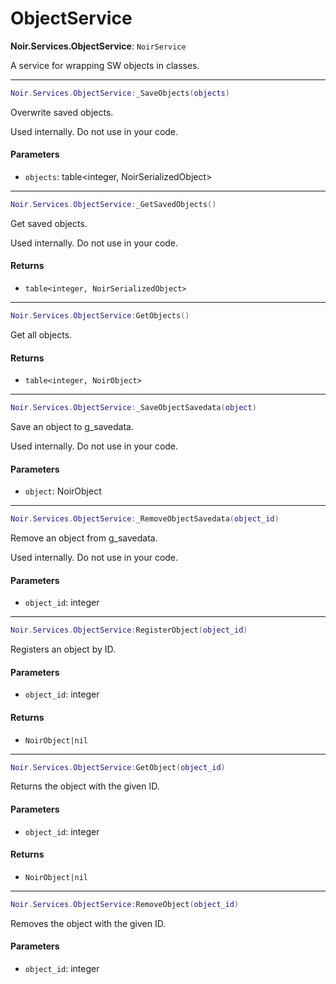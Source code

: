 # ObjectService

**Noir.Services.ObjectService**: `NoirService`

A service for wrapping SW objects in classes.

***

```lua
Noir.Services.ObjectService:_SaveObjects(objects)
```

Overwrite saved objects.

Used internally. Do not use in your code.

#### Parameters

* `objects`: table\<integer, NoirSerializedObject>

***

```lua
Noir.Services.ObjectService:_GetSavedObjects()
```

Get saved objects.

Used internally. Do not use in your code.

#### Returns

* `table<integer, NoirSerializedObject>`

***

```lua
Noir.Services.ObjectService:GetObjects()
```

Get all objects.

#### Returns

* `table<integer, NoirObject>`

***

```lua
Noir.Services.ObjectService:_SaveObjectSavedata(object)
```

Save an object to g\_savedata.

Used internally. Do not use in your code.

#### Parameters

* `object`: NoirObject

***

```lua
Noir.Services.ObjectService:_RemoveObjectSavedata(object_id)
```

Remove an object from g\_savedata.

Used internally. Do not use in your code.

#### Parameters

* `object_id`: integer

***

```lua
Noir.Services.ObjectService:RegisterObject(object_id)
```

Registers an object by ID.

#### Parameters

* `object_id`: integer

#### Returns

* `NoirObject|nil`

***

```lua
Noir.Services.ObjectService:GetObject(object_id)
```

Returns the object with the given ID.

#### Parameters

* `object_id`: integer

#### Returns

* `NoirObject|nil`

***

```lua
Noir.Services.ObjectService:RemoveObject(object_id)
```

Removes the object with the given ID.

#### Parameters

* `object_id`: integer
